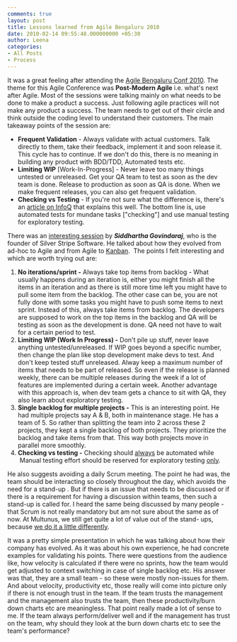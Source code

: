 ```yaml
---
comments: true
layout: post
title: Lessons learned from Agile Bengaluru 2010
date: 2010-02-14 09:55:48.000000000 +05:30
author: Leena
categories:
- All Posts
- Process
---
```

It was a great feeling after attending the <a href="http://www.agileindia.org/agilebengaluru2010">Agile Bengaluru Conf 2010</a>. The theme for this Agile Conference was <strong>Post-Modern Agile</strong> i.e. what's next after Agile. Most of the sessions were talking mainly on what needs to be done to make a product a success. Just following agile practices will not make any product a success. The team needs to get out of their circle and think outside the coding level to understand their customers. The main takeaway points of the session are:
<ul>
	<li><strong>Frequent Validation</strong> - Always validate with actual customers. Talk directly to them, take their feedback, implement it and soon release it. This cycle has to continue. If we don't do this, there is no meaning in building any product with BDD/TDD, Automated tests etc.</li>
	<li><strong>Limiting WIP</strong> [Work-In-Progress] - Never leave too many things untested or unreleased. Get your QA team to test as soon as the dev team is done. Release to production as soon as QA is done. When we make frequent releases, you can also get frequent validation.</li>
	<li><strong>Checking vs Testing</strong> - If you're not sure what the difference is, there's an <a href="http://www.infoq.com/news/2009/12/testing-or-checking">article on InfoQ</a> that explains this well. The bottom line is, use automated tests for mundane tasks ["checking"] and use manual testing for exploratory testing.</li>
</ul>
There was an <a href="http://www.agileindia.org/agilebengaluru2010/agile-bengaluru-2010-a-startup-journey.htm">interesting session</a> by <strong><em>Siddhartha Govindaraj</em></strong>, who is the founder of Silver Stripe Software. He talked about how they evolved from ad-hoc to Agile and from Agile to <a href="http://en.wikipedia.org/wiki/Kanban">Kanban</a>.  The points I felt interesting and which are worth trying out are:
<ol>
	<li><strong>No iterations/sprint -</strong> Always take top items from backlog - What usually happens during an iteration is, either you might finish all the items in an iteration and as there is still more time left you might have to pull some item from the backlog. The other case can be, you are not fully done with some tasks you might have to push some items to next sprint. Instead of this, always take items from backlog. The developers are supposed to work on the top items in the backlog and QA will be testing as soon as the development is done. QA need not have to wait for a certain period to test.</li>
	<li><strong>Limiting WIP (Work In Progress) -</strong> Don't pile up stuff, never leave anything untested/unreleased. If WIP goes beyond a specific number, then change the plan like stop development make devs to test. And don't keep tested stuff unreleased. Alway keep a maximum number of items that needs to be part of released. So even if the release is planned weekly, there can be multiple releases during the week if a lot of features are implemented during a certain week. Another advantage with this approach is, when dev team gets a chance to sit with QA, they also learn about exploratory testing.</li>
	<li><strong>Single backlog for multiple projects -</strong> This is an interesting point. He had multiple projects say A &amp; B, both in maintenance stage. He has a team of 5. So rather than splitting the team into 2 across these 2 projects, they kept a single backlog of both projects. They prioritize the backlog and take items from that. This way both projects move in parallel more smoothly.</li>
	<li><strong>Checking vs testing -</strong> Checking should <span style="text-decoration: underline;">always</span> be automated while  Manual testing effort should be reserved for exploratory testing <span style="text-decoration: underline;">only</span>.</li>
</ol>
He also suggests avoiding a daily Scrum meeting. The point he had was, the team should be interacting so closely throughout the day, which avoids the need for a stand-up . But if there is an issue that needs to be discussed or if there is a requirement for having a discussion within teams, then such a stand-up is called for. I heard the same being discussed by many people - that Scrum is not really mandatory but am not sure about the same as of now. At Multunus, we still get quite a lot of value out of the stand- ups, because <a href="/2010/01/our-pragmatic-processes/">we do it a little differently</a>.

It was a pretty simple presentation in which he was talking about how their company has evolved. As it was about his own experience, he had concrete examples for validating his points. There were questions from the audience like, how velocity is calculated if there were no sprints, how the team would get adjusted to context switching in case of single backlog etc. His answer was that, they are a small team - so these were mostly non-issues for them. And about velocity, productivity etc, those really will come into picture only if there is not enough trust in the team. If the team trusts the management and the management also trusts the team, then these productivity/burn down charts etc are meaningless. That point really made a lot of sense to me. If the team always perform/deliver well and if the management has trust on the team, why should they look at the burn down charts etc to see the team's performance?
